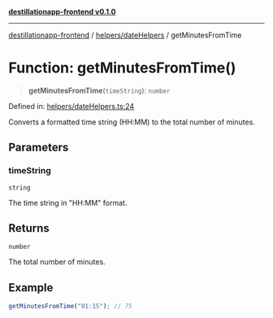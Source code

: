 [**destillationapp-frontend v0.1.0**](../../../README.md)

***

[destillationapp-frontend](../../../modules.md) / [helpers/dateHelpers](../README.md) / getMinutesFromTime

# Function: getMinutesFromTime()

> **getMinutesFromTime**(`timeString`): `number`

Defined in: [helpers/dateHelpers.ts:24](https://github.com/DestillApp/main/blob/76aba95a5d8c1d9174ebde73d7b50f0ea64b491a/frontend/src/helpers/dateHelpers.ts#L24)

Converts a formatted time string (HH:MM) to the total number of minutes.

## Parameters

### timeString

`string`

The time string in "HH:MM" format.

## Returns

`number`

The total number of minutes.

## Example

```ts
getMinutesFromTime("01:15"); // 75
```
